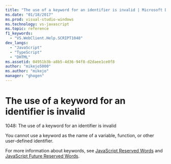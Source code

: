 ```yaml
---
title: "The use of a keyword for an identifier is invalid | Microsoft Docs"
ms.date: "01/18/2017"
ms.prod: visual-studio-windows
ms.technology: vs-javascript
ms.topic: reference
f1_keywords: 
  - "VS.WebClient.Help.SCRIPT1048"
dev_langs: 
  - "JavaScript"
  - "TypeScript"
  - "DHTML"
ms.assetid: 04951b3b-a8b5-4d36-94f8-d2daee1ce0f8
author: "mikejo5000"
ms.author: "mikejo"
manager: "ghogen"
---
```

# The use of a keyword for an identifier is invalid
1048: The use of a keyword for an identifier is invalid  
  
 You cannot use a keyword as the name of a variable, function, or other user-defined identifier.  
  
 For more information about keywords, see [JavaScript Reserved Words](../../javascript/reference/javascript-reserved-words.md) and [JavaScript Future Reserved Words](../../javascript/reference/javascript-future-reserved-words.md).